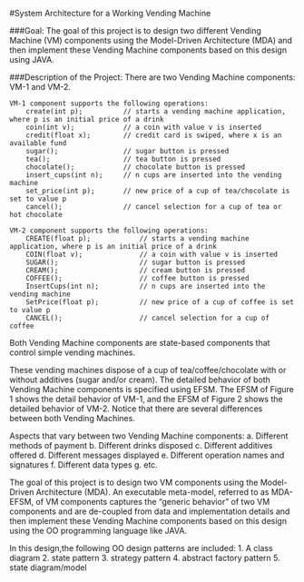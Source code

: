 #System Architecture for a Working Vending Machine

###Goal:
The goal of this project is to design two different Vending Machine (VM) components using the Model-Driven Architecture (MDA) and then implement these Vending Machine components based on this design using JAVA.

###Description of the Project:
There are two Vending Machine components: VM-1 and VM-2.
	
	VM-1 component supports the following operations:
		create(int p); 			// starts a vending machine application, where p is an initial price of a drink
		coin(int v); 			// a coin with value v is inserted
		credit(float x); 		// credit card is swiped, where x is an available fund
		sugar(); 				// sugar button is pressed
		tea(); 					// tea button is pressed
		chocolate(); 			// chocolate button is pressed
		insert_cups(int n); 	// n cups are inserted into the vending machine
		set_price(int p); 		// new price of a cup of tea/chocolate is set to value p
		cancel(); 				// cancel selection for a cup of tea or hot chocolate

	VM-2 component supports the following operations:
		CREATE(float p); 			// starts a vending machine application, where p is an initial price of a drink
		COIN(float v); 				// a coin with value v is inserted
		SUGAR(); 					// sugar button is pressed
		CREAM(); 					// cream button is pressed
		COFFEE(); 					// coffee button is pressed
		InsertCups(int n); 			// n cups are inserted into the vending machine
		SetPrice(float p); 			// new price of a cup of coffee is set to value p
		CANCEL(); 					// cancel selection for a cup of coffee
		

Both Vending Machine components are state-based components that control simple vending machines.

These vending machines dispose of a cup of tea/coffee/chocolate with or without additives (sugar and/or cream). The detailed behavior of both Vending Machine components is specified using EFSM. The EFSM of Figure 1 shows the detail behavior of VM-1, and the EFSM of Figure 2 shows the detailed behavior of VM-2. Notice that there are several differences between both Vending Machines.


Aspects that vary between two Vending Machine components:
	a. Different methods of payment
	b. Different drinks disposed
	c. Different additives offered
	d. Different messages displayed
	e. Different operation names and signatures
	f. Different data types
	g. etc.

The goal of this project is to design two VM components using the Model-Driven Architecture (MDA). An executable meta-model, referred to as MDA-EFSM, of VM components captures the “generic behavior” of two VM components and are de-coupled from data and implementation details and then implement these Vending Machine components based on this design using the OO programming language like JAVA.

In this design,the following OO design patterns are included:
	1. A class diagram
	2. state pattern
	3. strategy pattern
	4. abstract factory pattern
	5. state diagram/model
	